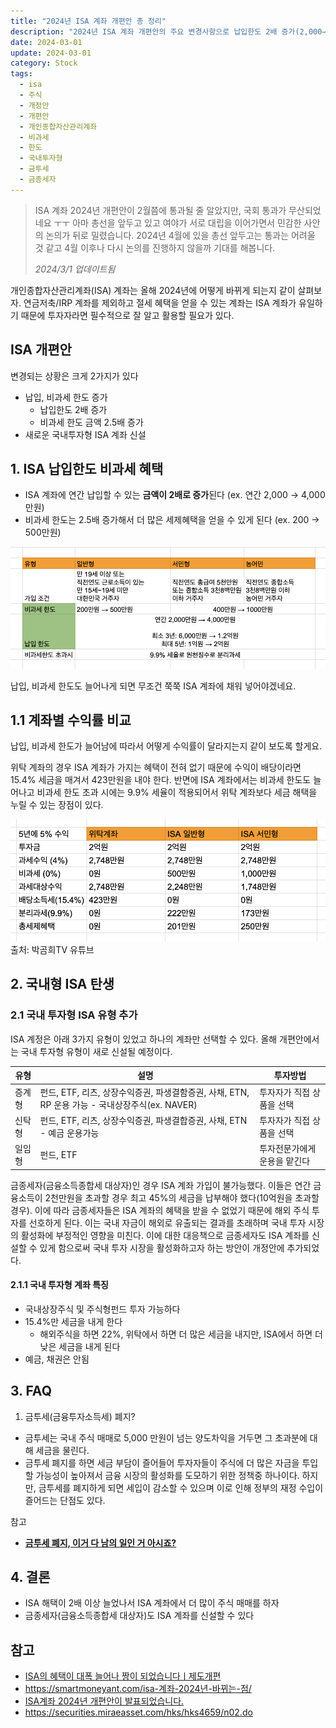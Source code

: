 ```yaml
---
title: "2024년 ISA 계좌 개편안 총 정리"
description: "2024년 ISA 계좌 개편안의 주요 변경사항으로 납입한도 2배 증가(2,000→4,000만원), 비과세 한도 2.5배 증가(200→500만원), 국내투자형 ISA 신설, 금종세자 가입 허용 등 세제혜택 확대 내용을 정리합니다."
date: 2024-03-01
update: 2024-03-01
category: Stock
tags:
  - isa
  - 주식
  - 개정안
  - 개편안
  - 개인종합자산관리계좌
  - 비과세
  - 한도
  - 국내투자형
  - 금투세
  - 금종세자
---
```


> ISA 계좌 2024년 개편안이 2월쯤에 통과될 줄 알았지만, 국회 통과가 무산되었네요 ㅜㅜ
> 아마 총선을 앞두고 있고 여야가 서로 대립을 이어가면서 민감한 사안의 논의가 뒤로 밀렸습니다. 2024년 4월에 있을 총선 앞두고는 통과는 어려울 것 같고 4월 이후나 다시 논의를 진행하지 않을까 기대를 해봅니다.
>
> *2024/3/1 업데이트됨*

개인종합자산관리계좌(ISA) 계좌는 올해 2024년에 어떻게 바뀌게 되는지 같이 살펴보자. 연금저축/IRP 계좌를 제외하고 절세 혜택을 얻을 수 있는 계좌는 ISA 계좌가 유일하기 때문에 투자자라면 필수적으로 잘 알고 활용할 필요가 있다.

## ISA 개편안

변경되는 상황은 크게 2가지가 있다

- 납입, 비과세 한도 증가
    - 납입한도 2배 증가
    - 비과세 한도 금액 2.5배 증가
- 새로운 국내투자형 ISA 계좌 신설

## 1. ISA 납입한도 비과세 혜택

- ISA 계좌에 연간 납입할 수 있는 **금액이 2배로 증가**된다 (ex. 연간 2,000 → 4,000만원)
- 비과세 한도는 2.5배 증가해서 더 많은 세제혜택을 얻을 수 있게 된다  (ex. 200 → 500만원)

![ISA 납입한도 비과세 혜택](change.png)

납입, 비과세 한도도 늘어나게 되면 무조건 쭉쭉 ISA 계좌에 채워 넣어야겠네요.

## 1.1 계좌별 수익률 비교

납입, 비과세 한도가 늘어남에 따라서 어떻게 수익률이 달라지는지 같이 보도록 할게요.

위탁 계좌의 경우 ISA 계좌가 가지는 혜택이 전혀 없기 때문에 수익이 배당이라면 15.4% 세금을 매겨서 423만원을 내야 한다. 반면에 ISA 계좌에서는 비과세 한도도 늘어나고 비과세 한도 초과 시에는 9.9% 세율이 적용되어서 위탁 계좌보다 세금 해택을 누릴 수 있는 장점이 있다.

![계좌별 수익률 비교](compare.png)출처: 박곰희TV 유튜브

## 2. 국내형 ISA 탄생

### 2.1 국내 투자형 ISA 유형 추가

ISA 계정은 아래 3가지 유형이 있었고 하나의 계좌만 선택할 수 있다. 올해 개편안에서는 국내 투자형 유형이 새로 신설될 예정이다.

| 유형   | 설명                                                         | 투자방법                     |
| ------ | ------------------------------------------------------------ | ---------------------------- |
| 증계형 | 펀드, ETF, 리츠, 상장수익증권, 파생결함증권, 사채, ETN, RP 운용 가능 - 국내상장주식(ex. NAVER) | 투자자가 직접 상품을 선택    |
| 신탁형 | 펀드, ETF, 리츠, 상장수익증권, 파생결합증권, 사채, ETN - 예금 운용가능 | 투자자가 직접 상품을 선택    |
| 일임형 | 펀드, ETF                                                    | 투자전문가에게 운용을 맡긴다 |

금종세자(금융소득종합세 대상자)인 경우 ISA 계좌 가입이 불가능했다. 이들은 연간 금융소득이 2천만원을 초과할 경우 최고 45%의 세금을 납부해야 했다(10억원을 초과할 경우). 이에 따라 금종세자들은 ISA 계좌의 혜택을 받을 수 없었기 때문에 해외 주식 투자를 선호하게 된다. 이는 국내 자금이 해외로 유출되는 결과를 초래하며 국내 투자 시장의 활성화에 부정적인 영향을 미친다. 이에 대한 대응책으로 금종세자도 ISA 계좌를 신설할 수 있게 함으로써 국내 투자 시장을 활성화하고자 하는 방안이 개정안에 추가되었다.

#### 2.1.1 국내 투자형 계좌 특징

- 국내상장주식 및 주식형펀드 투자 가능하다
- 15.4%만 세금을 내게 한다
    - 해외주식을 하면 22%, 위탁에서 하면 더 많은 세금을 내지만, ISA에서 하면 더 낮은 세금을 내게 된다
- 예금, 채권은 안됨

## 3. FAQ

1. 금투세(금융투자소득세) 폐지?

- 금투세는 국내 주식 매매로 5,000 만원이 넘는 양도차익을 거두면 그 초과분에 대해 세금을 물린다.
- 금투세 폐지를 하면 세금 부담이 즐어들어 투자자들이 주식에 더 많은 자금을 투입할 가능성이 높아져서 금융 시장의 활성화를 도모하기 위한 정책중 하나이다. 하지만, 금투세를 폐지하게 되면 세입이 감소할 수 있으며 이로 인해 정부의 재정 수입이 즐어드는 단점도 있다.

참고

- **[금투세 폐지, 이거 다 남의 일인 거 아시죠?](https://www.hani.co.kr/arti/politics/bluehouse/1124106.html)**

## 4. 결론

- ISA 해택이 2배 이상 늘었나서 ISA 계좌에서 더 많이 주식 매매를 하자
- 금종세자(금융소득종합세 대상자)도 ISA 계좌를 신설할 수 있다

## 참고

- [ISA의 혜택이 대폭 늘어나 짱이 되었습니다ㅣ제도개편](https://www.youtube.com/watch?v=JsdnpGa9_ZY&si=Jd_5H3B7ltYTOnRb)
- https://smartmoneyant.com/isa-계좌-2024년-바뀌는-점/
- [ISA계좌 2024년 개편안이 발표되었습니다.](https://www.notion.so/ISA-2024-46f21e132f4d4e27b7e25125a26044c9?pvs=21)
- https://securities.miraeasset.com/hks/hks4659/n02.do
